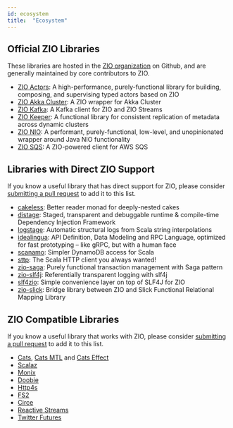 ```yaml
---
id: ecosystem
title:  "Ecosystem"
---
```


## Official ZIO Libraries

These libraries are hosted in the [ZIO organization](https://github.com/zio/) on Github, and are generally maintained by core contributors to ZIO.

- [ZIO Actors](https://github.com/zio/zio-actors): A high-performance, purely-functional library for building, composing, and supervising typed actors based on ZIO
- [ZIO Akka Cluster](https://github.com/zio/zio-akka-cluster): A ZIO wrapper for Akka Cluster
- [ZIO Kafka](https://github.com/zio/zio-kafka): A Kafka client for ZIO and ZIO Streams
- [ZIO Keeper](https://github.com/zio/zio-keeper): A functional library for consistent replication of metadata across dynamic clusters
- [ZIO NIO](https://github.com/scalaz/scalaz-nio): A performant, purely-functional, low-level, and unopinionated wrapper around Java NIO functionality
- [ZIO SQS](https://github.com/zio/zio-sqs): A ZIO-powered client for AWS SQS


## Libraries with Direct ZIO Support

If you know a useful library that has direct support for ZIO, please consider [submitting a pull request](https://github.com/zio/zio/pulls) to add it to this list.

- [cakeless](https://github.com/itkpi/cakeless): Better reader monad for deeply-nested cakes
- [distage](https://github.com/7mind/izumi): Staged, transparent and debuggable runtime & compile-time Dependency Injection Framework
- [logstage](https://github.com/7mind/izumi): Automatic structural logs from Scala string interpolations
- [idealingua](https://github.com/7mind/izumi): API Definition, Data Modeling and RPC Language, optimized for fast prototyping – like gRPC, but with a human face
- [scanamo](https://github.com/scanamo/scanamo): Simpler DynamoDB access for Scala
- [sttp](https://github.com/softwaremill/sttp): The Scala HTTP client you always wanted!
- [zio-saga](https://github.com/VladKopanev/zio-saga): Purely functional transaction management with Saga pattern
- [zio-slf4j](https://github.com/NeQuissimus/zio-slf4j): Referentially transparent logging with slf4j
- [slf4zio](https://github.com/mlangc/slf4zio): Simple convenience layer on top of SLF4J for ZIO
- [zio-slick](https://github.com/rleibman/zio-slick): Bridge library between ZIO and Slick Functional Relational Mapping Library

## ZIO Compatible Libraries

If you know a useful library that works with ZIO, please consider [submitting a pull request](https://github.com/zio/zio/pulls) to add it to this list.

- [Cats](https://github.com/typelevel/cats), [Cats MTL](https://github.com/typelevel/cats-mtl) and [Cats Effect](https://github.com/typelevel/cats-effect)
- [Scalaz](https://github.com/scalaz/scalaz)
- [Monix](https://github.com/monix/monix)
- [Doobie](https://github.com/tpolecat/doobie)
- [Http4s](https://github.com/http4s/http4s)
- [FS2](https://github.com/functional-streams-for-scala/fs2)
- [Circe](https://github.com/circe/circe)
- [Reactive Streams](https://github.com/reactive-streams/reactive-streams-jvm)
- [Twitter Futures](https://github.com/twitter/util)